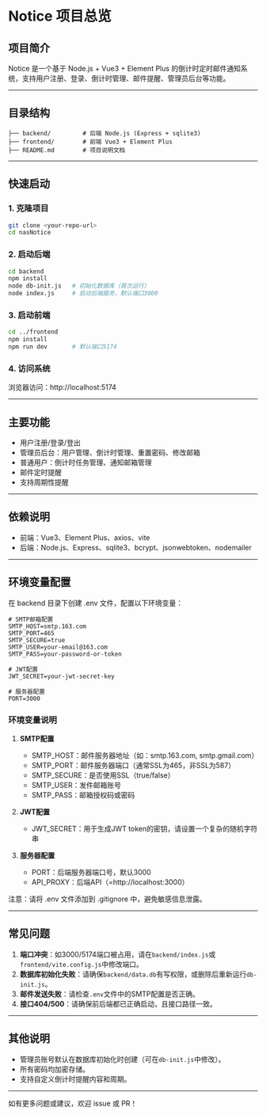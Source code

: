 # Notice 项目总览

## 项目简介
Notice 是一个基于 Node.js + Vue3 + Element Plus 的倒计时定时邮件通知系统，支持用户注册、登录、倒计时管理、邮件提醒、管理员后台等功能。

---

## 目录结构
```
├── backend/         # 后端 Node.js (Express + sqlite3)
├── frontend/        # 前端 Vue3 + Element Plus
├── README.md        # 项目说明文档
```

---

## 快速启动

### 1. 克隆项目
```bash
git clone <your-repo-url>
cd nasNotice
```

### 2. 启动后端
```bash
cd backend
npm install
node db-init.js   # 初始化数据库（首次运行）
node index.js     # 启动后端服务，默认端口3000
```

### 3. 启动前端
```bash
cd ../frontend
npm install
npm run dev       # 默认端口5174
```

### 4. 访问系统
浏览器访问：http://localhost:5174

---

## 主要功能
- 用户注册/登录/登出
- 管理员后台：用户管理、倒计时管理、重置密码、修改邮箱
- 普通用户：倒计时任务管理、通知邮箱管理
- 邮件定时提醒
- 支持周期性提醒

---

## 依赖说明
- 前端：Vue3、Element Plus、axios、vite
- 后端：Node.js、Express、sqlite3、bcrypt、jsonwebtoken、nodemailer

---

## 环境变量配置
在 backend 目录下创建 .env 文件，配置以下环境变量：

```env
# SMTP邮箱配置
SMTP_HOST=smtp.163.com
SMTP_PORT=465
SMTP_SECURE=true
SMTP_USER=your-email@163.com
SMTP_PASS=your-password-or-token

# JWT配置
JWT_SECRET=your-jwt-secret-key

# 服务器配置
PORT=3000
```

### 环境变量说明
1. **SMTP配置**
   - SMTP_HOST：邮件服务器地址（如：smtp.163.com, smtp.gmail.com）
   - SMTP_PORT：邮件服务器端口（通常SSL为465，非SSL为587）
   - SMTP_SECURE：是否使用SSL（true/false）
   - SMTP_USER：发件邮箱账号
   - SMTP_PASS：邮箱授权码或密码

2. **JWT配置**
   - JWT_SECRET：用于生成JWT token的密钥，请设置一个复杂的随机字符串

3. **服务器配置**
   - PORT：后端服务器端口号，默认3000
   - API_PROXY：后端API（=http://localhost:3000）
    



注意：请将 .env 文件添加到 .gitignore 中，避免敏感信息泄露。

---

## 常见问题
1. **端口冲突**：如3000/5174端口被占用，请在`backend/index.js`或`frontend/vite.config.js`中修改端口。
2. **数据库初始化失败**：请确保`backend/data.db`有写权限，或删除后重新运行`db-init.js`。
3. **邮件发送失败**：请检查`.env`文件中的SMTP配置是否正确。
4. **接口404/500**：请确保前后端都已正确启动，且接口路径一致。

---

## 其他说明
- 管理员账号默认在数据库初始化时创建（可在`db-init.js`中修改）。
- 所有密码均加密存储。
- 支持自定义倒计时提醒内容和周期。

---

如有更多问题或建议，欢迎 issue 或 PR！ 
